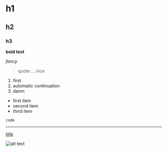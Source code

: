 # h1
## h2
### h3

**bold text**

*fancy*
> quote ... nice

1. first
2. automatic continuation 
3. damn

- first item
- second item
- third item

`code`

---

[title](https://www.example.com)

![alt text](image.jpg)
